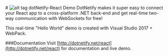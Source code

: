 #&nbsp;![alt tag](http://dotnetify.net/content/images/greendot.png) dotNetify-React Demo
DotNetify makes it super easy to connect your React app to a cross-platform .NET back-end and get real-time two-way communication with WebSockets for free!

This real-time "Hello World" demo is created with Visual Studio 2017 + WebPack.

###Documentation
Visit [http://dotnetify.net/react](http://dotnetify.net/react) for documentation and live demo.
